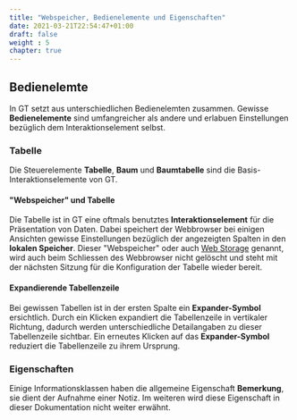 ```yaml
---
title: "Webspeicher, Bedienelemente und Eigenschaften"
date: 2021-03-21T22:54:47+01:00
draft: false
weight : 5
chapter: true
---
```

## Bedienelemte
In GT setzt aus unterschiedlichen Bedienelemten zusammen. Gewisse **Bedienelemente** sind umfangreicher als andere und erlabuen Einstellungen bezüglich dem Interaktionselement selbst.

### Tabelle
Die Steuerelemente **Tabelle**, **Baum** und **Baumtabelle** sind die Basis-Interaktionselemente von GT.

#### "Webspeicher" und Tabelle
Die Tabelle ist in GT eine oftmals benutztes **Interaktionselement** für die Präsentation von Daten. Dabei speichert der Webbrowser bei einigen Ansichten gewisse Einstellungen bezüglich der angezeigten Spalten in den **lokalen Speicher**. Dieser "Webspeicher" oder auch [Web Storage](//de.wikipedia.org/wiki/Web_Storage) genannt, wird auch beim Schliessen des Webbrowser nicht gelöscht und steht mit der nächsten Sitzung für die Konfiguration der Tabelle wieder bereit.

#### Expandierende Tabellenzeile
Bei gewissen Tabellen ist in der ersten Spalte ein **Expander-Symbol** ersichtlich. Durch ein Klicken expandiert die Tabellenzeile in vertikaler Richtung, dadurch werden unterschiedliche Detailangaben zu dieser Tabellenzeile sichtbar. Ein erneutes Klicken auf das **Expander-Symbol** reduziert die Tabellenzeile zu ihrem Ursprung.

### Eigenschaften
Einige Informationsklassen haben die allgemeine Eigenschaft **Bemerkung**, sie dient der Aufnahme einer Notiz. Im weiteren wird diese Eigenschaft in dieser Dokumentation nicht weiter erwähnt.